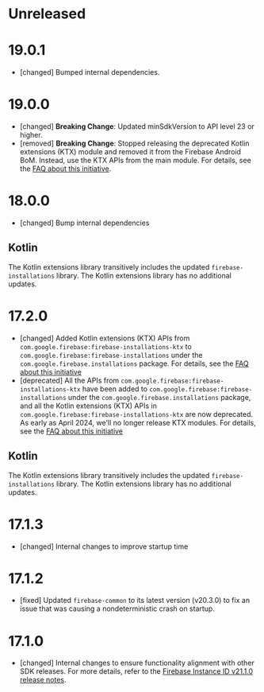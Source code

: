 # Unreleased

# 19.0.1

- [changed] Bumped internal dependencies.

# 19.0.0

- [changed] **Breaking Change**: Updated minSdkVersion to API level 23 or higher.
- [removed] **Breaking Change**: Stopped releasing the deprecated Kotlin extensions (KTX) module and
  removed it from the Firebase Android BoM. Instead, use the KTX APIs from the main module. For
  details, see the
  [FAQ about this initiative](https://firebase.google.com/docs/android/kotlin-migration).

# 18.0.0

- [changed] Bump internal dependencies

## Kotlin

The Kotlin extensions library transitively includes the updated `firebase-installations` library.
The Kotlin extensions library has no additional updates.

# 17.2.0

- [changed] Added Kotlin extensions (KTX) APIs from `com.google.firebase:firebase-installations-ktx`
  to `com.google.firebase:firebase-installations` under the `com.google.firebase.installations`
  package. For details, see the
  [FAQ about this initiative](https://firebase.google.com/docs/android/kotlin-migration)
- [deprecated] All the APIs from `com.google.firebase:firebase-installations-ktx` have been added to
  `com.google.firebase:firebase-installations` under the `com.google.firebase.installations`
  package, and all the Kotlin extensions (KTX) APIs in
  `com.google.firebase:firebase-installations-ktx` are now deprecated. As early as April 2024, we'll
  no longer release KTX modules. For details, see the
  [FAQ about this initiative](https://firebase.google.com/docs/android/kotlin-migration)

## Kotlin

The Kotlin extensions library transitively includes the updated `firebase-installations` library.
The Kotlin extensions library has no additional updates.

# 17.1.3

- [changed] Internal changes to improve startup time

# 17.1.2

- [fixed] Updated `firebase-common` to its latest version (v20.3.0) to fix an issue that was causing
  a nondeterministic crash on startup.

# 17.1.0

- [changed] Internal changes to ensure functionality alignment with other SDK releases. For more
  details, refer to the
  [Firebase Instance ID v21.1.0 release notes](/support/release-notes/android#iid_v21-1-0).
